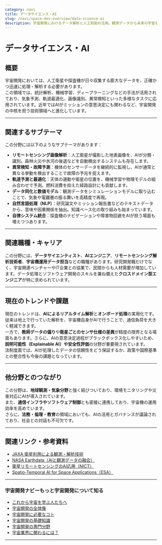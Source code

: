 ```yaml
---
category: navi
title: データサイエンス・AI
slug: /navi/space-dev-overview/data-science-ai
description: 宇宙開発におけるデータ解析と人工知能の活用。観測データから未来の宇宙を読み解く。
---
```


# データサイエンス・AI

## 概要  

宇宙開発においては、人工衛星や探査機が日々収集する膨大なデータを、正確かつ迅速に処理・解析する必要があります。  
この領域では、統計解析、機械学習、ディープラーニングなどの手法が活用されており、気象予測、軌道最適化、画像識別、異常検知といった多様なタスクに応用されています。近年ではAIがミッションの意思決定にも関わるなど、宇宙開発の中核を担う技術領域へと進化しています。

---

## 関連するサブテーマ  

この分野には以下のようなサブテーマがあります：

- **リモートセンシング画像解析**：人工衛星が撮影した地表画像を、AIが分類・識別。森林火災や氷河の後退などを自動検出するシステムも存在します。
- **異常検知・故障予測**：機体のセンサーデータを継続的に監視し、AIが通常と異なる挙動を検出することで故障の予兆を捉えます。
- **軌道予測と最適化**：天体の運動や衛星の位置を、機械学習や物理モデルの組み合わせで予測。燃料消費を抑えた経路設計にも貢献します。
- **データ同化と数値モデル**：観測データをシミュレーションモデルに取り込むことで、気象や電離層の振る舞いを高精度で再現。
- **自然言語処理（NLP）**：研究論文やミッション報告書などのテキストデータから、意味や因果関係を抽出。知識ベース化の取り組みも始まっています。
- **自律システム統合**：探査機のナビゲーションや障害物回避をAIが担う場面も増えつつあります。

---

## 関連職種・キャリア  

この分野には、**データサイエンティスト**、**AIエンジニア**、**リモートセンシング解析技術者**、**宇宙機運用データ担当**などの職種があります。研究開発職だけでなく、宇宙関連ベンチャーやIT企業との協業で、民間からも人材需要が増加しています。データ処理とソフトウェア開発のスキルを兼ね備えた**クロスドメイン型エンジニア**が特に求められています。

---

## 現在のトレンドや課題  

現在のトレンドは、**AIによるリアルタイム解析**と**オンボード処理**の実用化です。従来は地上で行っていた解析を、宇宙機自身がAIで行うことで、通信負荷を大きく軽減できます。  
一方で、**教師データの偏り**や**衛星ごとのセンサ仕様の差異**が精度の限界となる場面もあります。さらに、AIの意思決定過程がブラックボックス化しやすいため、**説明可能性（Explainable AI）**や**安全性評価**の分野が重要視されています。  
法制度面では、AIが処理したデータの信頼性をどう保証するか、政策や国際基準との整合性も今後の課題となっています。

---

## 他分野とのつながり  

この分野は、**地球観測・気象分野**と強く結びついており、環境モニタリングや災害対応にAIが導入されています。  
また、**通信インフラやソフトウェア制御**とも密接に連携しており、宇宙機の運用効率を高めています。  
さらに、**法務・倫理・教育**の領域においても、AIの活用とガバナンスが議論されており、社会との対話も不可欠です。

---

## 関連リンク・参考資料  

- [JAXA 衛星利用による観測・解析技術](https://www.eorc.jaxa.jp/)
- [NASA Earthdata（AIと観測データの融合）](https://earthdata.nasa.gov/)
- [衛星リモートセンシングのAI応用（NICT）](https://www.nict.go.jp/press/2022/05/10-1.html)
- [Spatio-Temporal AI for Space Applications（ESA）](https://www.esa.int/)

---

### 宇宙開発ナビーもっと宇宙開発について知る
- [これから宇宙を学ぶ人たちへ](/docs/navi/intro-to-space-dev/)
- [宇宙開発の全体像](/docs/navi/space-dev-overview/)
- [宇宙開発に必要なコト](/docs/navi/what-is-needed/)
- [宇宙開発の基礎知識](/docs/navi/basic-knowledge/)
- [宇宙開発の専門分野](/docs/navi/region-of-expertise/)
- [宇宙業界に関わるには？](/docs/navi/how-to-commit/)

---